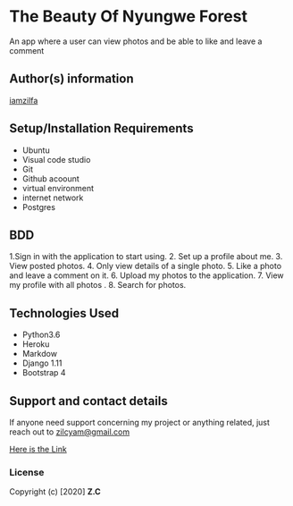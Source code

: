 # The Beauty Of Nyungwe Forest

An app where a user can view photos and be able to like and leave a comment

## Author(s) information
[iamzilfa](https://github.com/iamzilfa)

## Setup/Installation Requirements
* Ubuntu
* Visual code studio
* Git
* Github acoount
* virtual environment
* internet network
* Postgres

## BDD

1.Sign in with the application to start using.
2. Set up a profile about me.
3. View posted photos.
4. Only view details of a single photo.
5. Like a photo and leave a comment on it.
6. Upload my photos to the application.
7. View  my profile with all photos .
8. Search for photos.


## Technologies Used
* Python3.6
* Heroku
* Markdow
* Django 1.11
* Bootstrap 4


## Support and contact details
If anyone need support concerning my project or anything related, just reach out to zilcyam@gmail.com
 
[Here is the Link](  https://zilfanyungwe.herokuapp.com/ "The Beauty Of Nyungwe Forest")

### License

Copyright (c) [2020] **Z.C**
